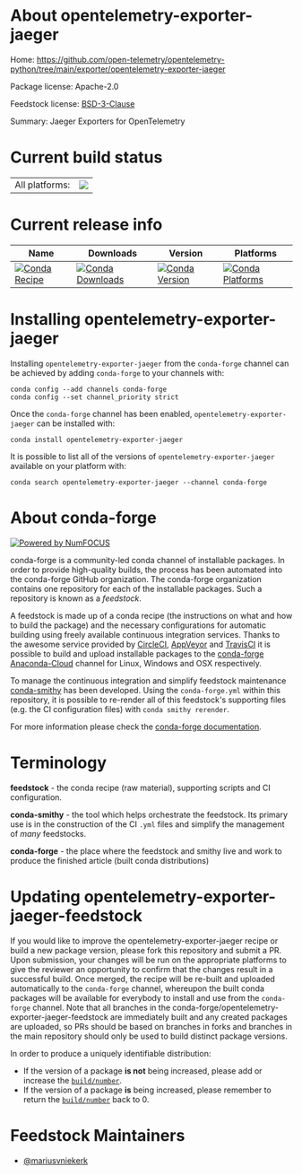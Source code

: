About opentelemetry-exporter-jaeger
===================================

Home: https://github.com/open-telemetry/opentelemetry-python/tree/main/exporter/opentelemetry-exporter-jaeger

Package license: Apache-2.0

Feedstock license: [BSD-3-Clause](https://github.com/conda-forge/opentelemetry-exporter-jaeger-feedstock/blob/master/LICENSE.txt)

Summary: Jaeger Exporters for OpenTelemetry

Current build status
====================


<table><tr><td>All platforms:</td>
    <td>
      <a href="https://dev.azure.com/conda-forge/feedstock-builds/_build/latest?definitionId=13854&branchName=master">
        <img src="https://dev.azure.com/conda-forge/feedstock-builds/_apis/build/status/opentelemetry-exporter-jaeger-feedstock?branchName=master">
      </a>
    </td>
  </tr>
</table>

Current release info
====================

| Name | Downloads | Version | Platforms |
| --- | --- | --- | --- |
| [![Conda Recipe](https://img.shields.io/badge/recipe-opentelemetry--exporter--jaeger-green.svg)](https://anaconda.org/conda-forge/opentelemetry-exporter-jaeger) | [![Conda Downloads](https://img.shields.io/conda/dn/conda-forge/opentelemetry-exporter-jaeger.svg)](https://anaconda.org/conda-forge/opentelemetry-exporter-jaeger) | [![Conda Version](https://img.shields.io/conda/vn/conda-forge/opentelemetry-exporter-jaeger.svg)](https://anaconda.org/conda-forge/opentelemetry-exporter-jaeger) | [![Conda Platforms](https://img.shields.io/conda/pn/conda-forge/opentelemetry-exporter-jaeger.svg)](https://anaconda.org/conda-forge/opentelemetry-exporter-jaeger) |

Installing opentelemetry-exporter-jaeger
========================================

Installing `opentelemetry-exporter-jaeger` from the `conda-forge` channel can be achieved by adding `conda-forge` to your channels with:

```
conda config --add channels conda-forge
conda config --set channel_priority strict
```

Once the `conda-forge` channel has been enabled, `opentelemetry-exporter-jaeger` can be installed with:

```
conda install opentelemetry-exporter-jaeger
```

It is possible to list all of the versions of `opentelemetry-exporter-jaeger` available on your platform with:

```
conda search opentelemetry-exporter-jaeger --channel conda-forge
```


About conda-forge
=================

[![Powered by NumFOCUS](https://img.shields.io/badge/powered%20by-NumFOCUS-orange.svg?style=flat&colorA=E1523D&colorB=007D8A)](http://numfocus.org)

conda-forge is a community-led conda channel of installable packages.
In order to provide high-quality builds, the process has been automated into the
conda-forge GitHub organization. The conda-forge organization contains one repository
for each of the installable packages. Such a repository is known as a *feedstock*.

A feedstock is made up of a conda recipe (the instructions on what and how to build
the package) and the necessary configurations for automatic building using freely
available continuous integration services. Thanks to the awesome service provided by
[CircleCI](https://circleci.com/), [AppVeyor](https://www.appveyor.com/)
and [TravisCI](https://travis-ci.com/) it is possible to build and upload installable
packages to the [conda-forge](https://anaconda.org/conda-forge)
[Anaconda-Cloud](https://anaconda.org/) channel for Linux, Windows and OSX respectively.

To manage the continuous integration and simplify feedstock maintenance
[conda-smithy](https://github.com/conda-forge/conda-smithy) has been developed.
Using the ``conda-forge.yml`` within this repository, it is possible to re-render all of
this feedstock's supporting files (e.g. the CI configuration files) with ``conda smithy rerender``.

For more information please check the [conda-forge documentation](https://conda-forge.org/docs/).

Terminology
===========

**feedstock** - the conda recipe (raw material), supporting scripts and CI configuration.

**conda-smithy** - the tool which helps orchestrate the feedstock.
                   Its primary use is in the construction of the CI ``.yml`` files
                   and simplify the management of *many* feedstocks.

**conda-forge** - the place where the feedstock and smithy live and work to
                  produce the finished article (built conda distributions)


Updating opentelemetry-exporter-jaeger-feedstock
================================================

If you would like to improve the opentelemetry-exporter-jaeger recipe or build a new
package version, please fork this repository and submit a PR. Upon submission,
your changes will be run on the appropriate platforms to give the reviewer an
opportunity to confirm that the changes result in a successful build. Once
merged, the recipe will be re-built and uploaded automatically to the
`conda-forge` channel, whereupon the built conda packages will be available for
everybody to install and use from the `conda-forge` channel.
Note that all branches in the conda-forge/opentelemetry-exporter-jaeger-feedstock are
immediately built and any created packages are uploaded, so PRs should be based
on branches in forks and branches in the main repository should only be used to
build distinct package versions.

In order to produce a uniquely identifiable distribution:
 * If the version of a package **is not** being increased, please add or increase
   the [``build/number``](https://docs.conda.io/projects/conda-build/en/latest/resources/define-metadata.html#build-number-and-string).
 * If the version of a package **is** being increased, please remember to return
   the [``build/number``](https://docs.conda.io/projects/conda-build/en/latest/resources/define-metadata.html#build-number-and-string)
   back to 0.

Feedstock Maintainers
=====================

* [@mariusvniekerk](https://github.com/mariusvniekerk/)


